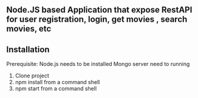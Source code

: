 ## Node.JS based Application that expose RestAPI for user registration, login,  get movies , search movies, etc


## Installation

Prerequisite: 
    Node.js needs to be installed
    Mongo server need to running 

1. Clone project
2. npm install from a command shell
3. npm start from a command shell 